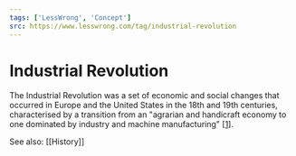 ```yaml
---
tags: ['LessWrong', 'Concept']
src: https://www.lesswrong.com/tag/industrial-revolution
---
```


# Industrial Revolution
The Industrial Revolution was a set of economic and social changes that occurred in Europe and the United States in the 18th and 19th centuries, characterised by a transition from an "agrarian and handicraft economy to one dominated by industry and machine manufacturing" [[1](https://www.britannica.com/event/Industrial-Revolution)]. 

See also: [[History]]

